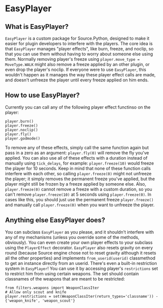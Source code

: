 # EasyPlayer
## What is EasyPlayer?
`EasyPlayer` is a custom package for Source.Python, designed to make it easier for plugin developers to interfere with the players.
The core idea is that `EasyPlayer` manages "player effects", like burn, freeze, and noclip, so that you can use them without having to worry about someone else using them.
Normally removing player's freeze using `player.move_type = MoveType.WALK` might also remove a freeze applied by an other plugin, or even drop the player's noclip.
If everyone were to use `EasyPlayer`, this wouldn't happen as it manages the way these player effect calls are made, and doesn't unfreeze the player until every freeze applied on him ends.

## How to use EasyPlayer?
Currently you can call any of the following player effect functinso on the player:

    player.burn()
    player.freeze()
    player.noclip()
    player.fly()
    player.godmode()

To remove any of these effects, simply call the same function again but pass in a zero as an argument: `player.fly(0)` will remove the fly you've applied.
You can also use all of these effects with a duration instead of manually using `tick_delays`, for example: `player.freeze(10)` would freeze the player for 10 seconds.
Keep in mind that none of these function calls interfere with each other, so calling `player.freeze(0)` might not unfreeze the player; it simply removes the permanent freeze you've applied, but the player might still be frozen by a freeze applied by someone else.
Also, `player.freeze(0)` cannot remove a freeze with a custom duration, so you can't remove `player.freeze(10)` at 5 seconds using `player.freeze(0)`. In cases like this, you should just use the permanent freeze `player.freeze()` and manually call `player.freeze(0)` when you want to unfreeze the player.

## Anything else EasyPlayer does?
You can subclass `EasyPlayer` as you please, and it shouldn't interfere with any of my mechanisms (unless you override some of the methods, obviously). You can even create your own player effects to your subclass using the `PlayerEffect` decorator.
`EasyPlayer` also resets gravity on every round (because Source engine chose not to reset gravity although it resets all the other properties) and implements `from_userid(userid)` classmethod to get an instance directly from an userid.
There's even a built-in restriction system in `EasyPlayer`! You can use it by accessing player's `restrictions` set to restrict him from using certain weapons.
The set should contain classnames of the weapons that are meant to be restricted:

    from filters.weapons import WeaponClassIter
    # Allow only scout and knife
    player.restrictions = set(WeaponClassIter(return_types='classname')) - {'weapon_knife', 'weapon_scout'}
